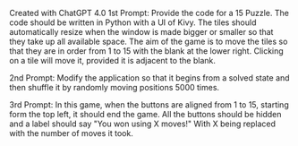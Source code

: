 Created with ChatGPT 4.0
1st Prompt:  Provide the code for a 15 Puzzle.  The code should be written in Python with a UI of Kivy.
             The tiles should automatically resize when the window is made bigger or smaller
             so that they take up all available space. The aim of the game is to move the tiles so that
             they are in order from 1 to 15 with the blank at the lower right. Clicking on a tile will move it,
             provided it is adjacent to the blank.

2nd Prompt: Modify the application so that it begins from a solved state and then shuffle
             it by randomly moving positions 5000 times.

3rd Prompt: In this game, when the buttons are aligned from 1 to 15, starting form the top left, it should end the game.
            All the buttons should be hidden and a label should say "You won using X moves!"
            With X being replaced with the number of moves it took.
